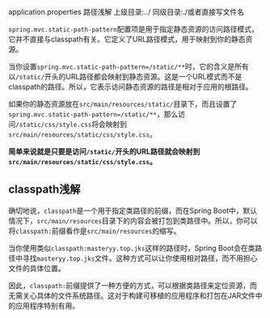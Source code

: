 application.properties
    路径浅解
    上级目录:../
    同级目录:./或者直接写文件名



`spring.mvc.static-path-pattern`配置项是用于指定静态资源的访问路径模式，它并不直接与classpath有关。它定义了URL路径模式，用于映射到你的静态资源。

当你设置`spring.mvc.static-path-pattern=/static/**`时，它的含义是所有以`/static/`开头的URL路径都会映射到静态资源。这是一个URL模式而不是classpath的路径。所以，它表示访问静态资源的路径是相对于应用的根路径。

如果你的静态资源放在`src/main/resources/static/`目录下，而且设置了`spring.mvc.static-path-pattern=/static/**`，那么访问`/static/css/style.css`将会映射到`src/main/resources/static/css/style.css`。

**简单来说就是只要是访问`/static/`开头的URL路径就会映射到`src/main/resources/static/css/style.css`。**


## classpath浅解
确切地说，`classpath`是一个用于指定类路径的前缀，而在Spring Boot中，默认情况下，`src/main/resources`目录下的内容会被打包到类路径中。所以，你可以将`classpath:`前缀看作是`src/main/resources`的缩写。

当你使用类似`classpath:masteryy.top.jks`这样的路径时，Spring Boot会在类路径中寻找`masteryy.top.jks`文件。这种方式可以让你使用相对路径，而不用担心文件的具体位置。

因此，`classpath:`前缀提供了一种方便的方式，可以根据类路径来定位资源，而无需关心具体的文件系统路径。这对于构建可移植的应用程序和打包在JAR文件中的应用程序特别有用。
